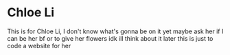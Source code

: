 # Chloe Li 


This is for Chloe Li, I don't know what's gonna be on it yet maybe ask her if I can be her bf or to give her flowers idk ill think about it later this is just to code a website for her
